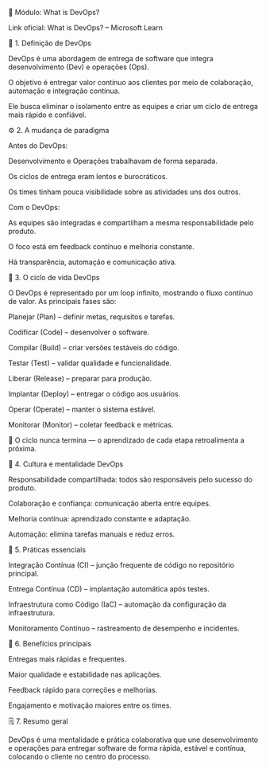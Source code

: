🧩 Módulo: What is DevOps?

Link oficial: What is DevOps? – Microsoft Learn

📘 1. Definição de DevOps

DevOps é uma abordagem de entrega de software que integra desenvolvimento (Dev) e operações (Ops).

O objetivo é entregar valor contínuo aos clientes por meio de colaboração, automação e integração contínua.

Ele busca eliminar o isolamento entre as equipes e criar um ciclo de entrega mais rápido e confiável.

⚙️ 2. A mudança de paradigma

Antes do DevOps:

Desenvolvimento e Operações trabalhavam de forma separada.

Os ciclos de entrega eram lentos e burocráticos.

Os times tinham pouca visibilidade sobre as atividades uns dos outros.

Com o DevOps:

As equipes são integradas e compartilham a mesma responsabilidade pelo produto.

O foco está em feedback contínuo e melhoria constante.

Há transparência, automação e comunicação ativa.

🔄 3. O ciclo de vida DevOps

O DevOps é representado por um loop infinito, mostrando o fluxo contínuo de valor.
As principais fases são:

Planejar (Plan) – definir metas, requisitos e tarefas.

Codificar (Code) – desenvolver o software.

Compilar (Build) – criar versões testáveis do código.

Testar (Test) – validar qualidade e funcionalidade.

Liberar (Release) – preparar para produção.

Implantar (Deploy) – entregar o código aos usuários.

Operar (Operate) – manter o sistema estável.

Monitorar (Monitor) – coletar feedback e métricas.

🔁 O ciclo nunca termina — o aprendizado de cada etapa retroalimenta a próxima.

💬 4. Cultura e mentalidade DevOps

Responsabilidade compartilhada: todos são responsáveis pelo sucesso do produto.

Colaboração e confiança: comunicação aberta entre equipes.

Melhoria contínua: aprendizado constante e adaptação.

Automação: elimina tarefas manuais e reduz erros.

🧰 5. Práticas essenciais

Integração Contínua (CI) – junção frequente de código no repositório principal.

Entrega Contínua (CD) – implantação automática após testes.

Infraestrutura como Código (IaC) – automação da configuração da infraestrutura.

Monitoramento Contínuo – rastreamento de desempenho e incidentes.

🧭 6. Benefícios principais

Entregas mais rápidas e frequentes.

Maior qualidade e estabilidade nas aplicações.

Feedback rápido para correções e melhorias.

Engajamento e motivação maiores entre os times.

🗒️ 7. Resumo geral

DevOps é uma mentalidade e prática colaborativa que une desenvolvimento e operações para entregar software de forma rápida, estável e contínua, colocando o cliente no centro do processo.
